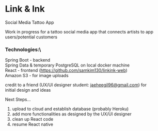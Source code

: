 # Link & Ink
Social Media Tattoo App

Work in progress for a tattoo social media app that connects artists to app users/potential customers

### Technologies:\
  Spring Boot - backend\
  Spring Data & temporary PostgreSQL on local docker machine\
  React - frontend (https://github.com/samkim130/linkink-web) \
  Amazon S3 - for image uploads


credit to a friend (UX/UI designer student: jaeheegil96@gmail.com) for initial design and ideas

Next Steps...
1. upload to cloud and establish database (probably Heroku)
2. add more functionalities as designed by the UX/UI designer
3. clean up React code
4. resume React native

